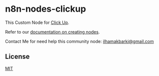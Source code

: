 # n8n-nodes-clickup

This Custom Node for [Click Up](https://clickup.com/api).

Refer to our [documentation on creating nodes](https://docs.n8n.io/integrations/creating-nodes/).

Contact Me for need help this community node:
[ilhamakbarki@gmail.com](mailto:ilhamakbarki@gmail.com)

## License

[MIT](https://github.com/n8n-io/n8n-nodes-starter/blob/master/LICENSE.md)
